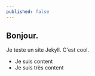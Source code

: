 ```yaml
---
published: false
---
```

## Bonjour.

Je teste un site Jekyll. 
C'est cool.
- Je suis content
- Je suis très content
